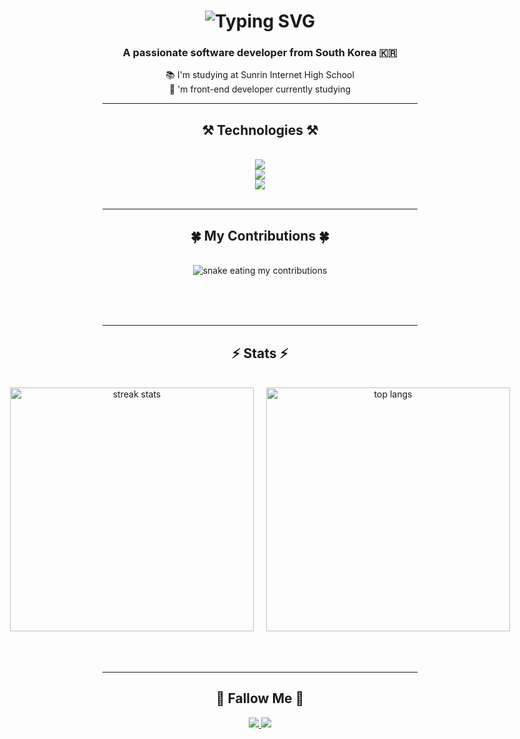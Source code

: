 <h1 align="center">
    <img src="https://readme-typing-svg.herokuapp.com?font=Fira+Code&pause=1000&size=35&center=true&vCenter=true&duration=4000&width=500&height=70&color=F4FCD9&width=435&lines=Hi+There!+👋;+I'm+shinleehyeon" alt="Typing SVG" />

    
</h1>
<h3 align="center">A passionate software developer from South Korea 🇰🇷
</h3>
<div align="center">
 
 📚 I'm studying at Sunrin Internet High School
<br/>
 💬 'm front-end developer currently studying
<br/>

<hr/>
 
<h2 align="center">⚒️ Technologies ⚒️</h2>
<br/>
<div align="center">
    <img src="https://skillicons.dev/icons?i=react,nextjs,typescript,javascript,vite,tailwind" /><br>
    <img src="https://skillicons.dev/icons?i=nodejs,python,firebase,c,java,mysql,docker" /><br>
    <img src="https://skillicons.dev/icons?i=github,git,discord,figma" /><br>
</div>
<br/>
<hr/>
<div align="center">
  <h2>🍀 My Contributions 🍀</h2>
  <br>
  <img alt="snake eating my contributions" src="https://github.com/shinleehyeon/shinleehyon/blob/output/github-snake-dark.svg" />
  
  <br/><br/><br/>
</div>
<hr/>
<h2 align="center">⚡ Stats ⚡</h2>
<br>
<div align="center">
  <div style="display: flex; justify-content: center; gap: 20px;">
    <img width=390 src="https://github-readme-streak-stats.herokuapp.com?user=shinleehyeon&count_private=true&theme=react&border_radius=10" alt="streak stats"/>
    <img width=390 src="https://github-readme-stats.vercel.app/api/top-langs/?username=shinleehyeon&layout=compact&theme=dracula" alt="top langs" />
  </div>
</div>
<br/><br/>
<br/>
<hr/>

<h2 align="center">🚀 Fallow Me 🚀</h2>
 
<div align="center"> 
  <a href="shinlee7878@gmail.com">
    <img src="https://img.shields.io/badge/Gmail-333333?style=for-the-badge&logo=gmail&logoColor=red" />
  </a>
  <a href="https://www.instagram.com/hyun._.s08/" target="_blank">
    <img src="https://img.shields.io/badge/Instagram-E4405F?style=for-the-badge&logo=instagram&logoColor=white" target="_blank" />
  </a>
</div>
